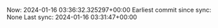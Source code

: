 Now: 2024-01-16 03:36:32.325297+00:00 Earliest commit since sync: None Last sync: 2024-01-16 03:31:47+00:00
